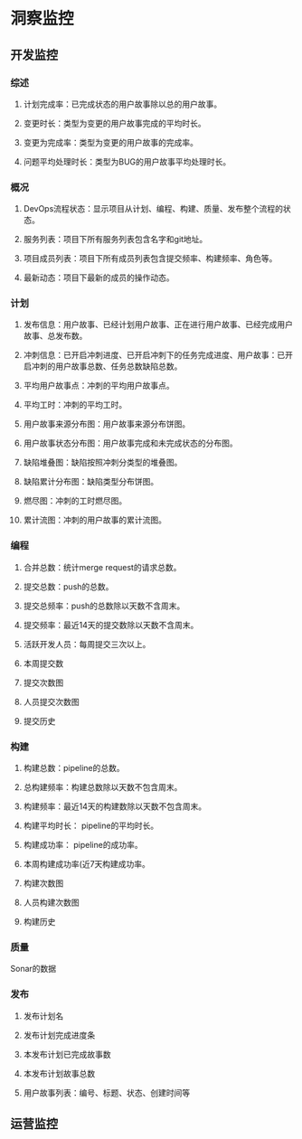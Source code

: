 # 洞察监控

## 开发监控

### 综述

1. 计划完成率：已完成状态的用户故事除以总的用户故事。

1. 变更时长：类型为变更的用户故事完成的平均时长。

1. 变更为完成率：类型为变更的用户故事的完成率。

1. 问题平均处理时长：类型为BUG的用户故事平均处理时长。

### 概况

1. DevOps流程状态：显示项目从计划、编程、构建、质量、发布整个流程的状态。

1. 服务列表：项目下所有服务列表包含名字和git地址。

1. 项目成员列表：项目下所有成员列表包含提交频率、构建频率、角色等。

1. 最新动态：项目下最新的成员的操作动态。

### 计划

1. 发布信息：用户故事、已经计划用户故事、正在进行用户故事、已经完成用户故事、总发布数。

1. 冲刺信息：已开启冲刺进度、已开启冲刺下的任务完成进度、用户故事：已开启冲刺的用户故事总数、任务总数缺陷总数。

1. 平均用户故事点：冲刺的平均用户故事点。

1. 平均工时：冲刺的平均工时。

1. 用户故事来源分布图：用户故事来源分布饼图。

1. 用户故事状态分布图：用户故事完成和未完成状态的分布图。

1. 缺陷堆叠图：缺陷按照冲刺分类型的堆叠图。

1. 缺陷累计分布图：缺陷类型分布饼图。

1. 燃尽图：冲刺的工时燃尽图。

1. 累计流图：冲刺的用户故事的累计流图。

### 编程

1. 合并总数：统计merge request的请求总数。

1. 提交总数：push的总数。

1. 提交总频率：push的总数除以天数不含周末。

1. 提交频率：最近14天的提交数除以天数不含周末。

1. 活跃开发人员：每周提交三次以上。

1. 本周提交数

1. 提交次数图

1. 人员提交次数图

1. 提交历史

### 构建

1. 构建总数：pipeline的总数。

1. 总构建频率：构建总数除以天数不包含周末。

1. 构建频率：最近14天的构建数除以天数不包含周末。

1. 构建平均时长： pipeline的平均时长。

1. 构建成功率： pipeline的成功率。

1. 本周构建成功率(近7天构建成功率。

1. 构建次数图

1. 人员构建次数图

1. 构建历史

### 质量

Sonar的数据

### 发布

1. 发布计划名

1. 发布计划完成进度条

1. 本发布计划已完成故事数

1. 本发布计划故事总数

1. 用户故事列表：编号、标题、状态、创建时间等

## 运营监控
